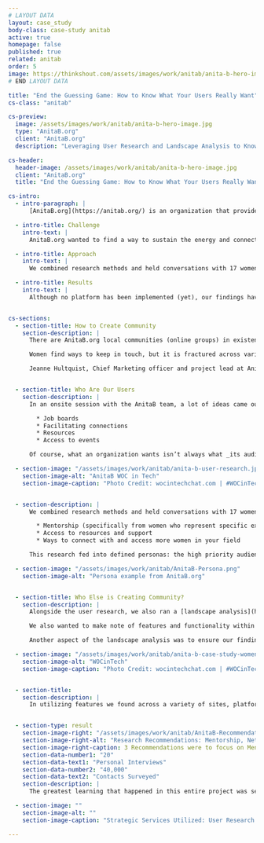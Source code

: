 ```yaml
---
# LAYOUT DATA
layout: case_study
body-class: case-study anitab
active: true
homepage: false
published: true
related: anitab
order: 5
image: https://thinkshout.com/assets/images/work/anitab/anita-b-hero-image.jpg
# END LAYOUT DATA

title: "End the Guessing Game: How to Know What Your Users Really Want"
cs-class: "anitab"

cs-preview:
  image: /assets/images/work/anitab/anita-b-hero-image.jpg
  type: "AnitaB.org"
  client: "AnitaB.org"
  description: "Leveraging User Research and Landscape Analysis to Know What Your Users Want and Need"

cs-header:
  header-image: /assets/images/work/anitab/anita-b-hero-image.jpg
  client: "AnitaB.org"
  title: "End the Guessing Game: How to Know What Your Users Really Want"

cs-intro:
  - intro-paragraph: |
      [AnitaB.org](https://anitab.org/) is an organization that provides resources and support to women in technology. Their premier event is their annual conference - [The Grace Hopper Celebration](https://ghc.anitab.org/) (GHC).

  - intro-title: Challenge
    intro-text: |
      AnitaB.org wanted to find a way to sustain the energy and connections felt at GHC to make them last year-round.

  - intro-title: Approach
    intro-text: |
      We combined research methods and held conversations with 17 women and 3 male allies, and distributed a survey to over 40,000 contacts in the AnitaB.org email list.

  - intro-title: Results
    intro-text: |
      Although no platform has been implemented (yet), our findings have helped AnitaB.org re-shape GHC itself, as well as their marketing and engagement strategies.


cs-sections:
  - section-title: How to Create Community
    section-description: |
      There are AnitaB.org local communities (online groups) in existence, but the success of these is varied and relies heavily on the participation of volunteers and local ambassadors.

      Women find ways to keep in touch, but it is fractured across various platforms: Slack, Instagram, Facebook, WhatsApp (for starters). AnitaB.org wanted to be the glue that held it all together without making another social network to check.

      Jeanne Hultquist, Chief Marketing officer and project lead at AnitaB.org said it had to have a “stickiness” to it. So we set out to conduct [user research](https://thinkshout.com/blog/2018/07/user-research/) to learn exactly what it was women technologists needed to be successful.


  - section-title: Who Are Our Users
    section-description: |
      In an onsite session with the AnitaB team, a lot of ideas came out for what a networking platform would contain:

        * Job boards
        * Facilitating connections
        * Resources
        * Access to events

      Of course, what an organization wants isn’t always what _its audience_ wants. Jeanne knew this as well as we did. And so our research began.

  - section-image: "/assets/images/work/anitab/anita-b-user-research.jpg"
    section-image-alt: "AnitaB WOC in Tech"
    section-image-caption: "Photo Credit: wocintechchat.com | #WOCinTech Chat"


  - section-description: |
      We combined research methods and held conversations with 17 women and 3 male allies, and distributed a survey to over 40,000 contacts in the AnitaB.org email list. As the interviews progressed, some clear patterns began to emerge about what women in tech want and need to feel successful:

        * Mentorship (specifically from women who represent specific experiences and backgrounds)
        * Access to resources and support
        * Ways to connect with and access more women in your field

      This research fed into defined personas: the high priority audiences that it would be important to AnitaB.org to address. Below are sample narratives that emerged for the personas of Mothers in Tech.

  - section-image: "/assets/images/work/anitab/AnitaB-Persona.png"
    section-image-alt: "Persona example from AnitaB.org"


  - section-title: Who Else is Creating Community?
    section-description: |
      Alongside the user research, we also ran a [landscape analysis](https://thinkshout.com/blog/2018/05/Landscape-Analysis/) to determine who in the sector was successfully maintaining a sense of community. We started with broad reviews of sites, apps, and community platforms that were doing some form of what we wanted to achieve: connecting people in meaningful ways.

      We also wanted to make note of features and functionality within tools and platforms that we could improve upon, as well as identify gaps in the landscape where AnitaB.org could fulfill a need. It’s known to many as a basic SWOT analysis (Strengths, Weaknesses, Opportunities, and Threats).

      Another aspect of the landscape analysis was to ensure our findings would directly serve the audience needs identified in the user research and persona work: mentorship, resources, and support. Implementing a feature that doesn’t serve the people you’re intending to engage is inefficient and unproductive (not to mention costly!). We wanted to ensure our recommendations coming out of this research were backed by the user data.

  - section-image: "/assets/images/work/anitab/anita-b-case-study-women-in-tech.jpg"
    section-image-alt: "WOCinTech"
    section-image-caption: "Photo Credit: wocintechchat.com | #WOCinTech Chat"


  - section-title:
    section-description: |
      In utilizing features we found across a variety of sites, platforms, and apps, we could borrow functionality that we liked and piece together the components of a platform that would serve this specific audience. Although no platform has been implemented (yet), our findings have helped AnitaB.org re-shape GHC itself, as well as their marketing and engagement strategies.


  - section-type: result
    section-image-right: "/assets/images/work/anitab/AnitaB-Recommendations.png"
    section-image-right-alt: "Research Recommendations: Mentorship, Networking, Knowledge Sharing"
    section-image-right-caption: 3 Recommendations were to focus on Mentorship, Networking and Connections, and Knowledge Sharing.
    section-data-number1: "20"
    section-data-text1: "Personal Interviews"
    section-data-number2: "40,000"
    section-data-text2: "Contacts Surveyed"
    section-description: |
      The greatest learning that happened in this entire project was seeing how the organization’s assumptions about their users compared to what people actually told us they wanted out of AnitaB.org. Whether you’re building a platform, designing a new site, or simply trying to learn more about your users, these research tools are invaluable in bridging those gaps and building relationships with your users.

  - section-image: ""
    section-image-alt: ""
    section-image-caption: "Strategic Services Utilized: User Research (Surveys, Interviews) | Landscape Analysis | Persona Development"

---
```

